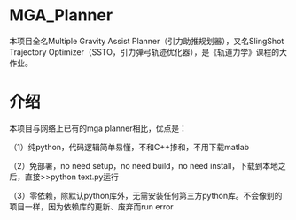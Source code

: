 # MGA_Planner

本项目全名Multiple Gravity Assist Planner（引力助推规划器），又名SlingShot Trajectory Optimizer（SSTO，引力弹弓轨迹优化器），是《轨道力学》课程的大作业。


# 介绍

本项目与网络上已有的mga planner相比，优点是：

（1）纯python，代码逻辑简单易懂，不和C++掺和，不用下载matlab

（2）免部署，no need setup，no need build，no need install，下载到本地之后，直接>>python text.py运行

（3）零依赖，除默认python库外，无需安装任何第三方python库。不会像别的项目一样，因为依赖库的更新、废弃而run error
